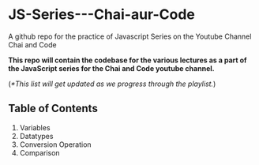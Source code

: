 # JS-Series---Chai-aur-Code
A github repo for the practice of Javascript Series on the Youtube Channel Chai and Code

**This repo will contain the codebase for the various lectures as a part of the JavaScript series for the Chai and Code youtube channel.**

(_*This list will get updated as we progress through the playlist._)

## Table of Contents
1. Variables
2. Datatypes
3. Conversion Operation
4. Comparison
